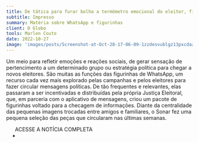 ```yaml
---
title: De tática para furar bolha a termômetro emocional do eleitor, figurinhas de WhatsApp invadem disputa presidencial
subtitle: Impresso
summary: Matéria sobre WhatsApp e figurinhas
client: O Globo
tools: Marlen Couto
date: 2022-10-27
image: 'images/posts/Screenshot-at-Oct-28-17-06-09-1zzdesvublgz13pxcdaz5i90w6nuruhdwf1pir2pumw4.png'
---
```


Um meio para refletir emoções e reações sociais, de gerar sensação de pertencimento a um determinado grupo ou estratégia política para chegar a novos eleitores. São muitas as funções das figurinhas de WhatsApp, um recurso cada vez mais explorado pelas campanhas e pelos eleitores para fazer circular mensagens políticas. De tão frequentes e relevantes, elas passaram a ser incentivadas e distribuídas pela própria Justiça Eleitoral, que, em parceria com o aplicativo de mensagens, criou um pacote de figurinhas voltado para a checagem de informações. Diante da centralidade das pequenas imagens trocadas entre amigos e familiares, o Sonar fez uma pequena seleção das peças que circularam nas últimas semanas. 

<div class="post__share"><ul class="share__list list-reset">ACESSE A NOTÍCIA COMPLETA<li class="share__item" style="margin-left: 10px"><a class="share__link share__facebook" style="background: #fa5657" href="https://oglobo.globo.com/blogs/sonar-a-escuta-das-redes/post/2022/10/de-tatica-para-furar-bolha-a-termometro-emocional-do-eleitor-figurinhas-de-whatsapp-invadem-disputa-presidencial.ghtml" 
onclick=window.open(this.href, 'pop-up', 'left=20,top=20,width=500,height=500,toolbar=1,resizable=0'); return false;" title="Link" rel="nofollow"><i class="fa-solid fa-link"></i></a></li></ul></div>
<!-- <div class="gallery-box"><div class="gallery"><img src="/clipping/images/example-1.jpg" loading="lazy" alt="Project"><img src="/clipping/images/example-2.jpg" loading="lazy" alt="Project"></div><em>Gallery / <a href="https://www.freepik.com/" target="_blank">Freepic</a></em></div> -->